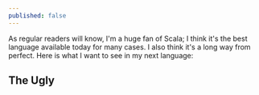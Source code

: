 ```yaml
---
published: false
---
```


As regular readers will know, I'm a huge fan of Scala; I think it's the best language available today for many cases. I also think it's a long way from perfect. Here is what I want to see in my next language:

## The Ugly


